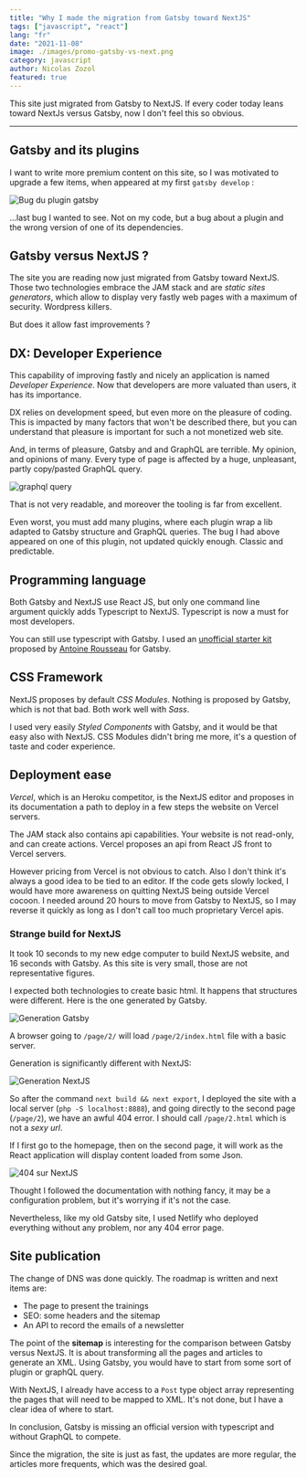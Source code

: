```yaml
---
title: "Why I made the migration from Gatsby toward NextJS"
tags: ["javascript", "react"]
lang: "fr"
date: "2021-11-08"
image: ./images/promo-gatsby-vs-next.png
category: javascript
author: Nicolas Zozol
featured: true
---
```


This site just migrated from Gatsby to NextJS. If every coder today leans toward NextJs versus Gatsby, now I don't feel this so obvious.
 
---

Gatsby and its plugins
----

I want to write more premium content on this site, so I was motivated to upgrade a few items, 
when appeared at my first `gatsby develop` :


![Bug du plugin gatsby](./images/gatsby-plugin-bug.png)

...last bug I wanted to see. Not on my code, but a bug about a plugin and the wrong version of
one of its dependencies.

Gatsby versus NextJS ?
-----

The site you are reading now just migrated from Gatsby toward NextJS.
Those two technologies embrace the JAM stack and are *static sites generators*, which allow
to display very fastly web pages with a maximum of security. Wordpress killers.

But does it allow fast improvements ? 

DX: Developer Experience
---

This capability of improving fastly and nicely an application is named *Developer Experience*. Now
that developers are more valuated than users, it has its importance.

DX relies on development speed, but even more on the pleasure of coding. This is impacted by many
 factors that won't be described there, but you can understand that pleasure is important for 
such a not monetized web site. 

And, in terms of pleasure, Gatsby and and GraphQL are terrible. My opinion, and opinions of many.
Every type of page is affected by a huge, unpleasant, partly copy/pasted GraphQL query. 

 
![graphql query](./images/graph-ql-blog.png) 
 
That is not very readable, and moreover the tooling is far from excellent.

Even worst, you must add many plugins, where each plugin wrap a lib adapted to Gatsby structure and GraphQL
queries. The bug I had above appeared on one of this plugin, not updated quickly enough. Classic and predictable.


Programming language
---

Both Gatsby and NextJS use React JS, but only one command line argument quickly adds Typescript to NextJS.
Typescript is now a must for most developers.

You can still use typescript with Gatsby. I used an [unofficial starter kit](https://github.com/antoinerousseau/gatsby-starter-antoine/)
 proposed by [Antoine Rousseau](https://antoine.rousseau.im) for Gatsby. 


CSS Framework
---

NextJS proposes by default *CSS Modules*. Nothing is proposed by Gatsby, which is not that bad.
 Both work well with *Sass*. 

I used very easily *Styled Components* with Gatsby, and it would be that easy also with NextJS.
CSS Modules didn't bring me more, it's a question of taste and coder experience.
 

Deployment ease
---

*Vercel*, which is an Heroku competitor, is the NextJS editor and proposes in its documentation
a path to deploy in a few steps the website on Vercel servers.
 
The JAM stack also contains api capabilities. Your website is not read-only, and can create actions.
Vercel proposes an api from React JS front to Vercel servers.   

However pricing from Vercel is not obvious to catch. Also I don't think it's always a good idea to be tied
to an editor. If the code gets slowly locked, I would have more awareness on quitting NextJS being outside
Vercel cocoon. I needed around 20 hours to move from Gatsby to NextJS, so I may reverse it quickly as long
 as I don't call too much proprietary Vercel apis.       

 
### Strange build for NextJS

It took 10 seconds to my new edge computer to build NextJS website, and 16 seconds with Gatsby. As this 
site is very small, those are not representative figures. 

I expected both technologies to create basic html. It happens that structures were different. Here is the one generated by Gatsby.

![Generation Gatsby](./images/structure-gatsby.png)

A browser going to `/page/2/` will load `/page/2/index.html` file with a basic server.

Generation is significantly different with NextJS:

![Generation NextJS](./images/structure-next.png)

So after the command `next build && next export`, I deployed the site with a local server (`php -S localhost:8888`), and going directly 
to the second page (`/page/2`), we have an awful 404 error. I should call `/page/2.html` which is not a *sexy url*.

If I first go to the homepage, then on the second page, it will work as the React application will display content loaded from 
some Json.

![404 sur NextJS](./images/404.png)

Thought I followed the documentation with nothing fancy, it may be a configuration problem, but it's worrying if it's not the case. 

Nevertheless, like my old Gatsby site, I used Netlify who deployed everything without any problem,
nor any 404 error page. 




Site publication
----

The change of DNS was done quickly. The roadmap is written and next items are:

- The page to present the trainings
- SEO: some headers and the sitemap
- An API to record the emails of a newsletter

The point of the **sitemap** is interesting for the comparison between Gatsby versus NextJS. It is about transforming all the pages
and articles to generate an XML. Using Gatsby, you would have to start from some sort of plugin or graphQL query.

With NextJS, I already have access to a `Post` type object array representing the pages that will need to be mapped to XML.
It's not done, but I have a clear idea of where to start.

In conclusion, Gatsby is missing an official version with typescript and without GraphQL to compete.

Since the migration, the site is just as fast, the updates are more regular, the articles more frequents,
which was the desired goal.
